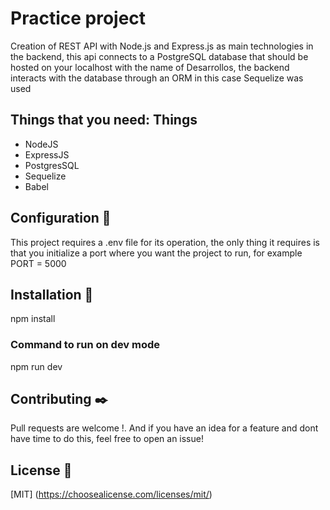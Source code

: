 # Practice project
Creation of REST API with Node.js and Express.js as main technologies in the backend, this api connects to a PostgreSQL database that should be hosted on your localhost with the name of Desarrollos, the backend interacts with the database through an ORM in this case Sequelize was used

## Things that you need: Things
 * NodeJS
 * ExpressJS
 * PostgresSQL
 * Sequelize
 * Babel
 
## Configuration 🔧
This project requires a .env file for its operation, the only thing it requires is that you initialize a port where you want the project to run, for example PORT = 5000

## Installation 🔧
npm install

### Command to run on dev mode
npm run dev

## Contributing ✒️
Pull requests are welcome !. And if you have an idea for a feature and dont have time to do this, feel free to open an issue!

## License 📄
[MIT] (https://choosealicense.com/licenses/mit/)
